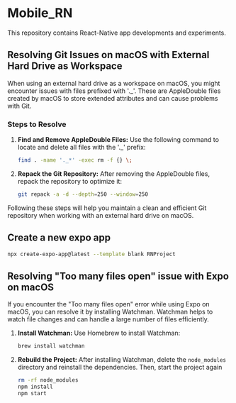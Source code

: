 # Mobile_RN

This repository contains React-Native app developments and experiments.

## Resolving Git Issues on macOS with External Hard Drive as Workspace

When using an external hard drive as a workspace on macOS, you might encounter issues with files prefixed with '._'. These are AppleDouble files created by macOS to store extended attributes and can cause problems with Git.

### Steps to Resolve

1. **Find and Remove AppleDouble Files:**
   Use the following command to locate and delete all files with the '._' prefix:

   ```sh
   find . -name '._*' -exec rm -f {} \;
   ```

2. **Repack the Git Repository:**
   After removing the AppleDouble files, repack the repository to optimize it:

   ```sh
   git repack -a -d --depth=250 --window=250
   ```

Following these steps will help you maintain a clean and efficient Git repository when working with an external hard drive on macOS.

## Create a new expo app

```sh
npx create-expo-app@latest --template blank RNProject
```

## Resolving "Too many files open" issue with Expo on macOS

If you encounter the "Too many files open" error while using Expo on macOS, you can resolve it by installing Watchman. Watchman helps to watch file changes and can handle a large number of files efficiently.

1. **Install Watchman:**
   Use Homebrew to install Watchman:

   ```sh
   brew install watchman
   ```

2. **Rebuild the Project:**
   After installing Watchman, delete the `node_modules` directory and reinstall the dependencies. Then, start the project again

   ```sh
   rm -rf node_modules
   npm install
   npm start
   ```
